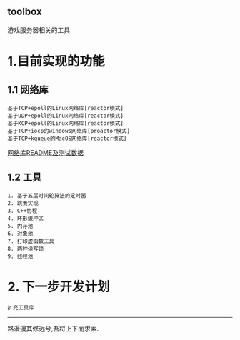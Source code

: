 toolbox
---------------------
游戏服务器相关的工具
# 1.目前实现的功能
## 1.1 网络库
    基于TCP+epoll的Linux网络库[reactor模式]
    基于UDP+epoll的Linux网络库[reactor模式]
    基于KCP+epoll的Linux网络库[reactor模式]
    基于TCP+iocp的windows网络库[proactor模式]
    基于TCP+kqueue的MacOS网络库[reactor模式]

[网络库README及测试数据](https://github.com/liyakai/toolbox/tree/main/src/network#readme)
    
## 1.2 工具
    1. 基于五层时间轮算法的定时器
    2. 跳表实现
    3. C++协程
    4. 环形缓冲区
    5. 内存池
    6. 对象池
    7. 打印虚函数工具
    8. 两种读写锁
    9. 线程池
# 2. 下一步开发计划
    扩充工具库
-------------------
路漫漫其修远兮,吾将上下而求索.
